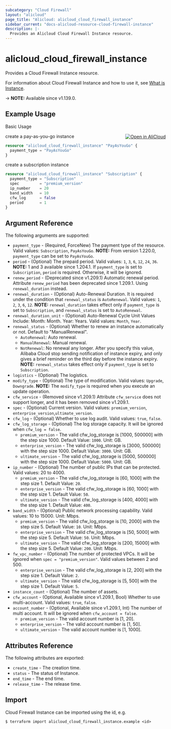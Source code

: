 ```yaml
---
subcategory: "Cloud Firewall"
layout: "alicloud"
page_title: "Alicloud: alicloud_cloud_firewall_instance"
sidebar_current: "docs-alicloud-resource-cloud-firewall-instance"
description: |-
  Provides an Alicloud Cloud Firewall Instance resource.
---
```


# alicloud_cloud_firewall_instance

Provides a Cloud Firewall Instance resource.

For information about Cloud Firewall Instance and how to use it, see [What is Instance](https://www.alibabacloud.com/help/en/product/90174.htm).

-> **NOTE:** Available since v1.139.0.


## Example Usage
<div class="oics-button" style="float: right;margin: 0 0 -40px 0;">
  <a href="https://api.aliyun.com/api-tools/terraform?resource=alicloud_cloud_firewall_instance&exampleId=6adc2c91-ffcd-d93f-6b09-9ee9035d294d9c9e777d&activeTab=example&spm=docs.r.cloud_firewall_instance.0.6adc2c91ff" target="_blank">
    <img alt="Open in AliCloud" src="https://img.alicdn.com/imgextra/i1/O1CN01hjjqXv1uYUlY56FyX_!!6000000006049-55-tps-254-36.svg" style="max-height: 44px; margin: 32px auto; max-width: 100%;">
  </a>
</div>

Basic Usage

create a pay-as-you-go instance

```terraform
resource "alicloud_cloud_firewall_instance" "PayAsYouGo" {
  payment_type = "PayAsYouGo"
}
```

create a subscription instance
```terraform
resource "alicloud_cloud_firewall_instance" "Subscription" {
  payment_type = "Subscription"
  spec         = "premium_version"
  ip_number    = 20
  band_width   = 10
  cfw_log      = false
  period       = 1
}
```

## Argument Reference

The following arguments are supported:

* `payment_type` - (Required, ForceNew) The payment type of the resource. Valid values: `Subscription`, `PayAsYouGo`. **NOTE:** From version 1.220.0, `payment_type` can be set to `PayAsYouGo`.
* `period` - (Optional) The prepaid period. Valid values: `1`, `3`, `6`, `12`, `24`, `36`. **NOTE:** 1 and 3 available since 1.204.1. If `payment_type` is set to `Subscription`, `period` is required. Otherwise, it will be ignored.
* `renew_period` - (Deprecated since v1.209.1) Automatic renewal period. Attribute `renew_period` has been deprecated since 1.209.1. Using `renewal_duration` instead.
* `renewal_duration` - (Optional) Auto-Renewal Duration. It is required under the condition that `renewal_status` is `AutoRenewal`. Valid values: `1`, `2`, `3`, `6`, `12`.
**NOTE:** `renewal_duration` takes effect only if `payment_type` is set to `Subscription`, and `renewal_status` is set to `AutoRenewal`.
* `renewal_duration_unit` - (Optional) Auto-Renewal Cycle Unit Values Include: Month: Month. Year: Years. Valid values: `Month`, `Year`.
* `renewal_status` - (Optional) Whether to renew an instance automatically or not. Default to "ManualRenewal".
  - `AutoRenewal`: Auto renewal.
  - `ManualRenewal`: Manual renewal.
  - `NotRenewal`: No renewal any longer. After you specify this value, Alibaba Cloud stop sending notification of instance expiry, and only gives a brief reminder on the third day before the instance expiry.
**NOTE:** `renewal_status` takes effect only if `payment_type` is set to `Subscription`.
* `logistics` - (Optional) The logistics.
* `modify_type` - (Optional) The type of modification. Valid values: `Upgrade`, `Downgrade`.  **NOTE:** The `modify_type` is required when you execute an update operation.
* `cfw_service` - (Removed since v1.209.1) Attribute `cfw_service` does not support longer, and it has been removed since v1.209.1.
* `spec` - (Optional) Current version. Valid values: `premium_version`, `enterprise_version`,`ultimate_version`.
* `cfw_log` - (Optional) Whether to use log audit. Valid values: `true`, `false`.
* `cfw_log_storage` - (Optional) The log storage capacity. It will be ignored when `cfw_log = false`. 
  * `premium_version` - The valid cfw_log_storage is [1000, 500000] with the step size 1000. Default Value: `1000`. Unit: GB.
  * `enterprise_version` - The valid cfw_log_storage is [3000, 500000] with the step size 1000. Default Value: `3000`. Unit: GB.
  * `ultimate_version` - The valid cfw_log_storage is [5000, 500000] with the step size 1000. Default Value: `5000`. Unit: GB.
* `ip_number` - (Optional) The number of public IPs that can be protected. Valid values: 20 to 4000.
  * `premium_version` - The valid cfw_log_storage is [60, 1000] with the step size 1. Default Value: `20`. 
  * `enterprise_version` - The valid cfw_log_storage is [60, 1000] with the step size 1. Default Value: `50`. 
  * `ultimate_version` - The valid cfw_log_storage is [400, 4000] with the step size 1. Default Value: `400`. 
* `band_width` - (Optional) Public network processing capability. Valid values: 10 to 15000. Unit: Mbps.
  * `premium_version` - The valid cfw_log_storage is [10, 2000] with the step size 5. Default Value: `10`. Unit: Mbps.
  * `enterprise_version` - The valid cfw_log_storage is [50, 5000] with the step size 5. Default Value: `50`. Unit: Mbps.
  * `ultimate_version` - The valid cfw_log_storage is [200, 15000] with the step size 5. Default Value: `200`. Unit: Mbps.
* `fw_vpc_number` - (Optional) The number of protected VPCs. It will be ignored when `spec = "premium_version"`. Valid values between 2 and 500.
  * `enterprise_version` - The valid cfw_log_storage is [2, 200] with the step size 1. Default Value: `2`. 
  * `ultimate_version` - The valid cfw_log_storage is [5, 500] with the step size 1. Default Value: `5`. 
* `instance_count` - (Optional)  The number of assets.
* `cfw_account` - (Optional, Available since v1.209.1, Bool) Whether to use multi-account. Valid values: `true`, `false`.
* `account_number` - (Optional, Available since v1.209.1, Int) The number of multi account. It will be ignored when `cfw_account = false`.
  * `premium_version` - The valid account number is [1, 20].
  * `enterprise_version` - The valid account number is [1, 50].
  * `ultimate_version` - The valid account number is [1, 1000].

## Attributes Reference

The following attributes are exported:

* `create_time` - The creation time.
* `status` - The status of Instance.
* `end_time` - The end time.
* `release_time` - The release time.

## Import

Cloud Firewall Instance can be imported using the id, e.g.

```shell
$ terraform import alicloud_cloud_firewall_instance.example <id>
```
